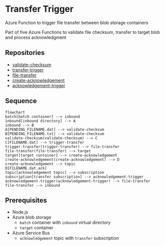 # Transfer Trigger
Azure Function to trigger file transfer between blob storage containers

Part of five Azure Functions to validate file checksum, transfer to target blob and process acknowledgment

## Repositories
- [validate-checksum](https://github.com/johnwatson484/validate-checksum)
- [transfer-trigger](https://github.com/johnwatson484/transfer-trigger)
- [file-transfer](https://github.com/johnwatson484/file-transfer)
- [create-acknowledgement](https://github.com/johnwatson484/create-acknowledgement)
- [acknowledgement-trigger](https://github.com/johnwatson484/acknowledgement-trigger)

## Sequence

```mermaid
flowchart
batch[batch container] --> inbound
inbound[inbound directory] --> A
inbound --> B
A[PENDING_FILENAME.dat] --> validate-checksum
B[PENDING_FILENAME.txt] --> validate-checksum
validate-checksum(validate-checksum) --> C
C[FILENAME.dat] --> trigger-transfer
trigger-transfer(trigger-transfer) --> file-transfer
file-transfer(file-transfer) --> target
target[target container] --> create-acknowledgement
create-acknowledgement(create-acknowledgement) --> D
create-acknowledgement --> topic
D[FILENAME.dat.ack]
topic[acknowledgement topic] --> subscription
subscription[transfer subscription] --> acknowledgement-trigger
acknowledgement-trigger(acknowledgement-trigger) --> file-transfer
file-transfer --> inbound
```

## Prerequisites
- Node.js
- Azure blob storage
  - `batch` container with `inbound` virtual directory
  - `target` container
- Azure Service Bus
  - `acknowledgement` topic with `transfer` subscription
